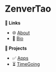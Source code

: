 # ZenverTao

**🔗 Links**  
- 🌐 [About](https://about.me/xs)  
- 🔗 [Bio](https://zenver.bio.link)

**📱 Projects**  
- ✅ [Apps](https://zenver.notion.site/My-Picks-App-38b3bfc3e5ef42ac889e1c5f5d645f20)  
- ⏳ [TimeGoing](https://github.com/goldenlove/TimeGoes-Mac)
